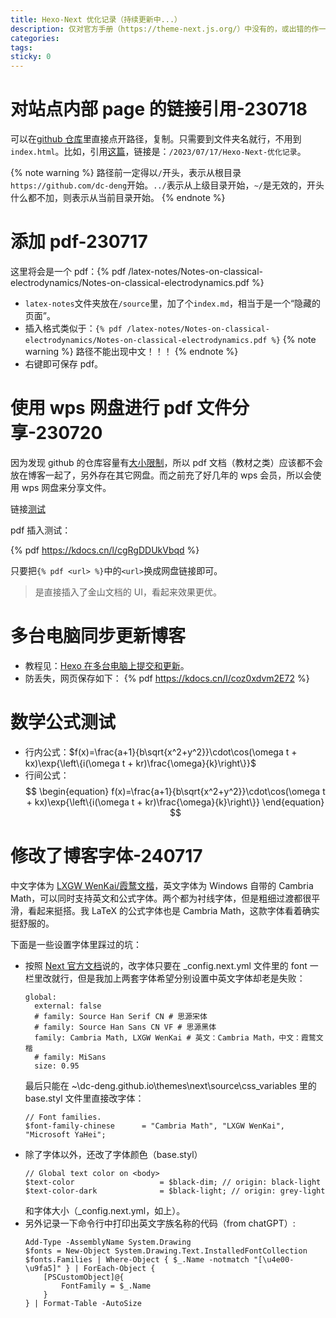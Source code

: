 ```yaml
---
title: Hexo-Next 优化记录（持续更新中...）
description: 仅对官方手册（https://theme-next.js.org/）中没有的，或出错的作一些补充。
categories:
tags:
sticky: 0
---
```


# 对站点内部 page 的链接引用-230718

可以在[github 仓库](https://github.com/dc-deng/dc-deng.github.io/tree/main)里直接点开路径，复制。只需要到文件夹名就行，不用到`index.html`。比如，引用[这篇](/2023/07/17/Hexo-Next-优化记录)，链接是：`/2023/07/17/Hexo-Next-优化记录`。

{% note warning %}
路径前一定得以`/`开头，表示从根目录`https://github.com/dc-deng`开始。`../`表示从上级目录开始，`~/`是无效的，开头什么都不加，则表示从当前目录开始。
{% endnote %}

# 添加 pdf-230717

这里将会是一个 pdf：{% pdf /latex-notes/Notes-on-classical-electrodynamics/Notes-on-classical-electrodynamics.pdf %}

- `latex-notes`文件夹放在`/source`里，加了个`index.md`，相当于是一个“隐藏的页面”。
- 插入格式类似于：`{% pdf /latex-notes/Notes-on-classical-electrodynamics/Notes-on-classical-electrodynamics.pdf %}`
  {% note warning %}
  路径不能出现中文！！！
  {% endnote %}
- 右键即可保存 pdf。

# 使用 wps 网盘进行 pdf 文件分享-230720

因为发现 github 的仓库容量有[大小限制](https://docs.github.com/en/repositories/working-with-files/managing-large-files/about-large-files-on-github?platform=windows)，所以 pdf 文档（教材之类）应该都不会放在博客一起了，另外存在其它网盘。而之前充了好几年的 wps 会员，所以会使用 wps 网盘来分享文件。

链接[测试](https://kdocs.cn/l/cgRgDDUkVbqd)

pdf 插入测试：

{% pdf https://kdocs.cn/l/cgRgDDUkVbqd %}

只要把`{% pdf <url> %}`中的`<url>`换成网盘链接即可。

> 是直接插入了金山文档的 UI，看起来效果更优。

# 多台电脑同步更新博客

- 教程见：[Hexo 在多台电脑上提交和更新](https://blog.csdn.net/K1052176873/article/details/122879462?csdn_share_tail=%7B%22type%22%3A%22blog%22%2C%22rType%22%3A%22article%22%2C%22rId%22%3A%22122879462%22%2C%22source%22%3A%22unlogin%22%7D)。
- 防丢失，网页保存如下：
  {% pdf https://kdocs.cn/l/coz0xdvm2E72 %}

# 数学公式测试

- 行内公式：$f(x)=\frac{a+1}{b\sqrt{x^2+y^2}}\cdot\cos(\omega t + kx)\exp{\left\{i(\omega t + kr)\frac{\omega}{k}\right\}}$
- 行间公式：
  $$
  \begin{equation}
    f(x)=\frac{a+1}{b\sqrt{x^2+y^2}}\cdot\cos(\omega t + kx)\exp{\left\{i(\omega t + kr)\frac{\omega}{k}\right\}}
  \end{equation}
  $$

# 修改了博客字体-240717

中文字体为 [LXGW WenKai/霞鹜文楷](https://github.com/lxgw/LxgwWenKai)，英文字体为 Windows 自带的 Cambria Math，可以同时支持英文和公式字体。两个都为衬线字体，但是粗细过渡都很平滑，看起来挺搭。我 LaTeX 的公式字体也是 Cambria Math，这款字体看着确实挺舒服的。

下面是一些设置字体里踩过的坑：

- 按照 [Next 官方文档](https://theme-next.js.org/docs/theme-settings/miscellaneous#Fonts-Customization)说的，改字体只要在 \_config.next.yml 文件里的 font 一栏里改就行，但是我加上两套字体希望分别设置中英文字体却老是失败：
  ```
  global:
    external: false
    # family: Source Han Serif CN # 思源宋体
    # family: Source Han Sans CN VF # 思源黑体
    family: Cambria Math, LXGW WenKai # 英文：Cambria Math，中文：霞鹜文楷
    # family: MiSans
    size: 0.95
  ```
  最后只能在 ~\dc-deng.github.io\themes\next\source\css_variables 里的 base.styl 文件里直接改字体：
  ```
  // Font families.
  $font-family-chinese      = "Cambria Math", "LXGW WenKai", "Microsoft YaHei";
  ```
- 除了字体以外，还改了字体颜色（base.styl）
  ```
  // Global text color on <body>
  $text-color                   = $black-dim; // origin: black-light
  $text-color-dark              = $black-light; // origin: grey-light
  ```
  和字体大小（\_config.next.yml，如上）。
- 另外记录一下命令行中打印出英文字族名称的代码（from chatGPT）:
  ```shell
  Add-Type -AssemblyName System.Drawing
  $fonts = New-Object System.Drawing.Text.InstalledFontCollection
  $fonts.Families | Where-Object { $_.Name -notmatch "[\u4e00-\u9fa5]" } | ForEach-Object {
      [PSCustomObject]@{
          FontFamily = $_.Name
      }
  } | Format-Table -AutoSize
  ```
